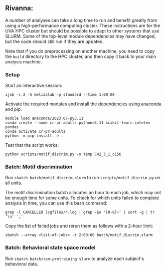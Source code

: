 
## Rivanna:

A number of analyses can take a long time to run and benefit greatly from using a high-performance computing cluster. These instructions are for the UVA HPC cluster but should be possible to adapt to other systems that use SLURM. Some of the top-level module dependencies may have changed, but the code should still run if they are updated.

Note that if you do preprocessing on another machine, you need to copy the `build` directory to the HPC cluster, and then copy it back to your main analysis machine.

### Setup

Start an interactive session:

``` shell
ijob -c 2 -A melizalab -p standard --time 1:00:00
```

Activate the required modules and install the dependencies using anaconda and pip:

``` shell
module load anaconda/2023.07-py3.11
conda create --name cr-pr-adults python=3.11 scikit-learn-intelex pandas
conda activate cr-pr-adults
python -m pip install -e .
```

Test that the script works:

``` shell
python scripts/motif_discrim.py -o temp C42_3_1_c156
```

### Batch: Motif discrimination

Run `sbatch batch/motif_discrim.slurm` to run `scripts/motif_discrim.py` on all units.

The motif discrimination batch allocates an hour to each job, which may not be enough time for some units. To check for which units failed to complete analysis in time, you can use this bash command:

``` shell
grep -l CANCELLED logfiles/*.log | grep -Eo '[0-9]+' | sort -g | tr '\n' ','
```

Copy the list of failed jobs and rerun them as follows with a 2-hour limit:

``` shell
sbatch --array <list-of-jobs> -t 2:00:00 batch/motif_discrim.slurm
```

### Batch: Behavioral state space model

Run `sbatch batch/ssm-pretraining.slurm` to analyze each subject's behavioral data.
